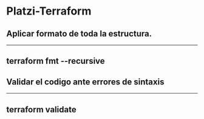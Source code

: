 # Platzi-Terraform

## Aplicar formato de toda la estructura.
---
terraform fmt --recursive
---

## Validar el codigo ante errores de sintaxis
---
terraform validate
---


